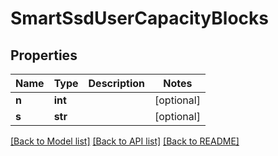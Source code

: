 # SmartSsdUserCapacityBlocks

## Properties
Name | Type | Description | Notes
------------ | ------------- | ------------- | -------------
**n** | **int** |  | [optional] 
**s** | **str** |  | [optional] 

[[Back to Model list]](../README.md#documentation-for-models) [[Back to API list]](../README.md#documentation-for-api-endpoints) [[Back to README]](../README.md)


